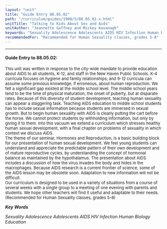 ```yaml
---
layout: "unit"
title: "Guide Entry 88.05.02"
path: "/curriculum/guides/1988/5/88.05.02.x.html"
unitTitle: "Talking to Kids About Sex and Aids"
unitAuthor: "Jeannette Gaffney and Mickey Kavanagh"
keywords: "Sexuality Adolescence Adolescents AIDS HIV Infection Human Biology Education"
recommendedFor: "Recommended for Human Sexuality classes, grades 5-8"
---
```

<body>
<hr/>
<h4>
Guide Entry to 88.05.02:
</h4>
<font size="-1">
<dl>
<dt>
This unit was written in response to the city-wide mandate to provide education about AIDS to all students, K-12, and staff in the New Haven Public Schools. K-4 curricula focuses on hygiene and family relationships; and 9-12 curricula can assume some previous knowledge, if erroneous, about human reproduction. We felt a significant gap existed at the middle school level. The middle school years tend to be the time of physical maturation, the onset of puberty, but at disparate rates. Because of this diversity of student development, teaching human sexuality can appear a staggering task. Teaching AIDS education to middle school students has to include sexual information because students are immersed in sexual growth. But to begin human sexuality with AIDS is clearly putting the cart before the horse. We cannot protect students by withholding information, but only by giving it to them. Into this vacuum we extend a curriculum which stresses healthy human sexual development, with a final chapter on problems of sexuality in which context we discuss AIDS.
<dt>
The theme of our seminar, Hormones and Reproduction, is a basic building block for our presentation of human sexual development. We feel young students can understand and appreciate the predictable pattern of their own development and of mature reproductive cycles, by understanding the concept of hormonal balance as maintained by the hypothalamus. The presentation about AIDS includes a discussion of how the virus invades the body and hides in the macrophages. Because AIDS research is a current frontier of science, some of the AIDS lesson may be obsolete soon. Adaptation to new information will not be difficult.
<dt>
Our curriculum is designed to be used in a variety of situations from a course of several weeks with a single group to a meeting of one evening with parents and students. We hope other teachers will find it useful and adaptable to their needs.
<dt>
(Recommended for Human Sexuality classes, grades 5-8)
</dt>
</dt>
</dt>
</dt>
</dl>
</font>
<p>
<b>
<i>
Key Words
</i>
</b>
<br/>
</p>
<p>
<i>
Sexuality Adolescence Adolescents AIDS HIV Infection Human Biology Education
</i>
</p>
</body>